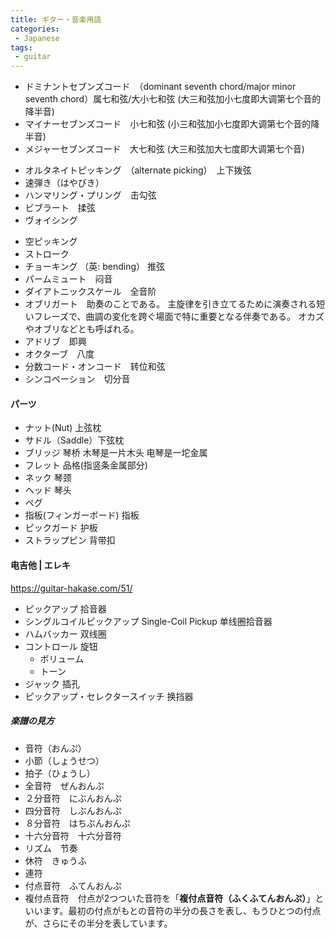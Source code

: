 ```yaml
---
title: ギター・音楽用語
categories:
 - Japanese
tags:
 - guitar
---
```


+ ドミナントセブンズコード　（dominant seventh chord/major minor seventh chord）属七和弦/大小七和弦 (大三和弦加小七度即大调第七个音的降半音)
+ マイナーセブンズコード　小七和弦 (小三和弦加小七度即大调第七个音的降半音)
+ メジャーセブンズコード　大七和弦 (大三和弦加大七度即大调第七个音)

- オルタネイトピッキング　（alternate picking）　上下拨弦
- 速弾き（はやびき）
- ハンマリング・プリング　击勾弦
- ビブラート　揉弦
- ヴォイシング

+ 空ピッキング
+ ストローク
+ チョーキング （英: bending） 推弦
+ パームミュート　闷音
+ ダイアトニックスケール　全音阶
+ オブリガート　助奏のことである。 主旋律を引き立てるために演奏される短いフレーズで、曲調の変化を跨ぐ場面で特に重要となる伴奏である。 オカズやオブリなどとも呼ばれる。
+ アドリブ　即興
+ オクターブ　八度
+ 分数コード・オンコード　转位和弦
+ シンコペーション　切分音

#### パーツ

+ ナット(Nut) 上弦枕
+ サドル（Saddle）下弦枕
+ ブリッジ 琴桥 木琴是一片木头 电琴是一坨金属
+ フレット 品格(指竖条金属部分)
+ ネック 琴颈
+ ヘッド 琴头
+ ペグ
+ 指板(フィンガーボード) 指板
+ ピックガード 护板
+ ストラップピン 背带扣

#### 电吉他 | エレキ

https://guitar-hakase.com/51/

+ ピックアップ 拾音器
+ シングルコイルピックアップ Single-Coil Pickup 单线圈拾音器
+ ハムバッカー 双线圈
+ コントロール 旋钮
  + ボリューム
  + トーン
+ ジャック 插孔
+ ピックアップ・セレクタースイッチ 换挡器



 ##### 楽譜の見方

+ 音符（おんぷ）
+ 小節（しょうせつ）
+ 拍子（ひょうし）
+ 全音符　ぜんおんぷ
+ ２分音符　にぶんおんぷ
+ 四分音符　しぶんおんぷ
+ ８分音符　はちぶんおんぷ
+ 十六分音符　十六分音符
+ リズム　节奏
+ 休符　きゅうふ
+ 連符
+ 付点音符　ふてんおんぷ
+ 複付点音符　付点が2つついた音符を「**複付点音符（ふくふてんおんぷ）**」といいます。最初の付点がもとの音符の半分の長さを表し、もうひとつの付点が、さらにその半分を表しています。


